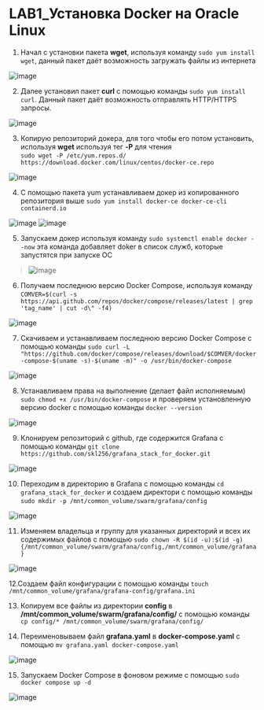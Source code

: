 # LAB1_Установка Docker на Oracle Linux
1. Начал с установки пакета <b>wget</b>, используя команду `sudo yum install wget`, данный пакет даёт возможность загружать файлы из интернета

![image](https://github.com/user-attachments/assets/0a360e80-de3a-4ba4-ba61-820676431910)

2. Далее установил пакет <b>curl</b> с помощью команды ``sudo yum install curl``. Данный пакет даёт возможность отправлять HTTP/HTTPS запросы.

![image](https://github.com/user-attachments/assets/f6dbb177-d27d-4afc-93b4-fc0fdf355471)

3. Копирую репозиторий докера, для того чтобы его потом установить, используя <b>wget</b> используя тег <b>-P</b> для чтения <br>``sudo wget -P /etc/yum.repos.d/ https://download.docker.com/linux/centos/docker-ce.repo``

![image](https://github.com/user-attachments/assets/a22d9f73-91be-4fc3-9c71-58cbb08edcc5)

4. C помощью пакета yum устанавливаем докер из копированного репозитория выше
`sudo yum install docker-ce docker-ce-cli containerd.io`

![image](https://github.com/user-attachments/assets/fe8fa00e-0b2c-4f72-9061-daaeac6b7e2b)
![image](https://github.com/user-attachments/assets/68d29c58-f217-4839-8142-6dd5ecc819ee)

5. Запускаем докер используя команду `sudo systemctl enable docker --now` эта команда добавляет doker в список служб, которые запустятся при запуске ОС

>![image](https://github.com/user-attachments/assets/8d6f1d10-89e2-46f4-9a41-df90a3f55baf)

6. Получаем последнюю версию Docker Compose, используя команду `COMVER=$(curl -s https://api.github.com/repos/docker/compose/releases/latest | grep 'tag_name' | cut -d\" -f4)`

![image](https://github.com/user-attachments/assets/9bf8675c-442d-4bfc-9eab-53b40a37405a)

7. Скачиваем и устанавливаем последнюю версию Docker Compose с помощью команды `sudo curl -L "https://github.com/docker/compose/releases/download/$COMVER/docker-compose-$(uname -s)-$(uname -m)" -o /usr/bin/docker-compose` 

![image](https://github.com/user-attachments/assets/79e40e16-9783-4cf3-9de3-ef2bf69280b5)

8. Устанавливаем права на выполнение (делает файл исполняемым) `sudo chmod +x /usr/bin/docker-compose` и проверяем установленную версию docker c помощью команды `docker --version`

![image](https://github.com/user-attachments/assets/d4d7bb88-d42d-46bc-a350-ebcb4f2c0ecc)

9. Клонируем репозиторий с github, где содержится Grafana с помощью команды `git clone https://github.com/skl256/grafana_stack_for_docker.git`

![image](https://github.com/user-attachments/assets/9872f907-9a25-40de-b9c0-9f7db0e1e02a)

10. Переходим в директорию в Grafana с помощью команды `cd grafana_stack_for_docker` и создаем директори с помощью команды `sudo mkdir -p /mnt/common_volume/swarm/grafana/config`

![image](https://github.com/user-attachments/assets/ee49d302-c202-4a89-9f77-b39019722589)

11. Изменяем владельца и группу для указанных директорий и всех их содержимых файлов с помощью `sudo chown -R $(id -u):$(id -g) {/mnt/common_volume/swarm/grafana/config,/mnt/common_volume/grafana}`

![image](https://github.com/user-attachments/assets/5e70a4e5-f74b-4c6c-a86f-08802eaaa55a)

12.Создаем файл конфигурации с помощью команды `touch /mnt/common_volume/grafana/grafana-config/grafana.ini`

13. Копируем все файлы из директории <b>config</b> в <b>/mnt/common_volume/swarm/grafana/config/</b> c помощью команды `cp config/* /mnt/common_volume/swarm/grafana/config/`

14. Переименовываем файл <b>grafana.yaml</b> в <b>docker-compose.yaml</b> с помощью `mv grafana.yaml docker-compose.yaml`

![image](https://github.com/user-attachments/assets/9be473f4-f86e-423b-9a9c-c7f3d3ca3382)

15. Запускаем Docker Compose в фоновом режиме с помощью `sudo docker compose up -d`

![image](https://github.com/user-attachments/assets/34ae7c85-8e92-4a6e-a453-fe766bc3c08d)
